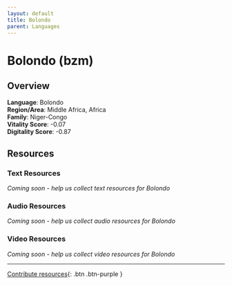 ```yaml
---
layout: default
title: Bolondo
parent: Languages
---
```


# Bolondo (bzm)

## Overview

**Language**: Bolondo  
**Region/Area**: Middle Africa, Africa  
**Family**: Niger-Congo  
**Vitality Score**: -0.07  
**Digitality Score**: -0.87  

## Resources

### Text Resources
*Coming soon - help us collect text resources for Bolondo*

### Audio Resources
*Coming soon - help us collect audio resources for Bolondo*

### Video Resources
*Coming soon - help us collect video resources for Bolondo*

---

[Contribute resources](https://fairtrain.github.io/){: .btn .btn-purple }
